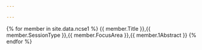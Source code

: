 ```yaml
---

---
```

{% for member in site.data.ncse1 %}
      {{ member.Title }},{{ member.SessionType }},{{ member.FocusArea }},{{ member.1Abstract }}
{% endfor %}